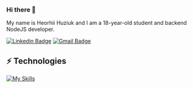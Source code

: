 ### Hi there 👋

My name is Heorhii Huziuk and I am a 18-year-old student and backend NodeJS developer.

[![Linkedin Badge](https://img.shields.io/badge/-hhuziuk-blue?style=flat-square&logo=Linkedin&logoColor=white&link=https://www.linkedin.com/in/heorhii-huziuk-a93900219/)](https://www.linkedin.com/in/heorhii-huziuk-a93900219/)
[![Gmail Badge](https://img.shields.io/badge/-huziukwork@gmail.com-c14438?style=flat-square&logo=Gmail&logoColor=white&link=mailto:huziukwork@gmail.com)](mailto:huziukwork@gmail.com)



## ⚡ Technologies

[![My Skills](https://skillicons.dev/icons?i=c,cpp,docker,express,gcp,git,js,ts,jest,mongodb,postgres,redis,nodejs,postman,sequelize,linux,graphql,apollo&perline=6)](https://skillicons.dev)

